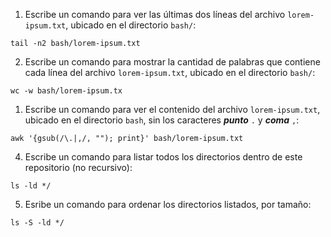 1. Escribe un comando para ver las últimas dos líneas del archivo `lorem-ipsum.txt`, ubicado en el directorio `bash/`:
```
tail -n2 bash/lorem-ipsum.txt
```

2. Escribe un comando para mostrar la cantidad de palabras que contiene cada línea del archivo `lorem-ipsum.txt`, ubicado en el directorio `bash/`:
```
wc -w bash/lorem-ipsum.tx
```

1. Escribe un comando para ver el contenido del archivo `lorem-ipsum.txt`, ubicado en el directorio `bash`, sin los caracteres ***punto*** `.` y ***coma*** `,`:
```
awk '{gsub(/\.|,/, ""); print}' bash/lorem-ipsum.txt
```

4. Escribe un comando para listar todos los directorios dentro de este repositorio (no recursivo):
```shell
ls -ld */
```

5. Esribe un comando para ordenar los directorios listados, por tamaño:
```shell
ls -S -ld */
```
